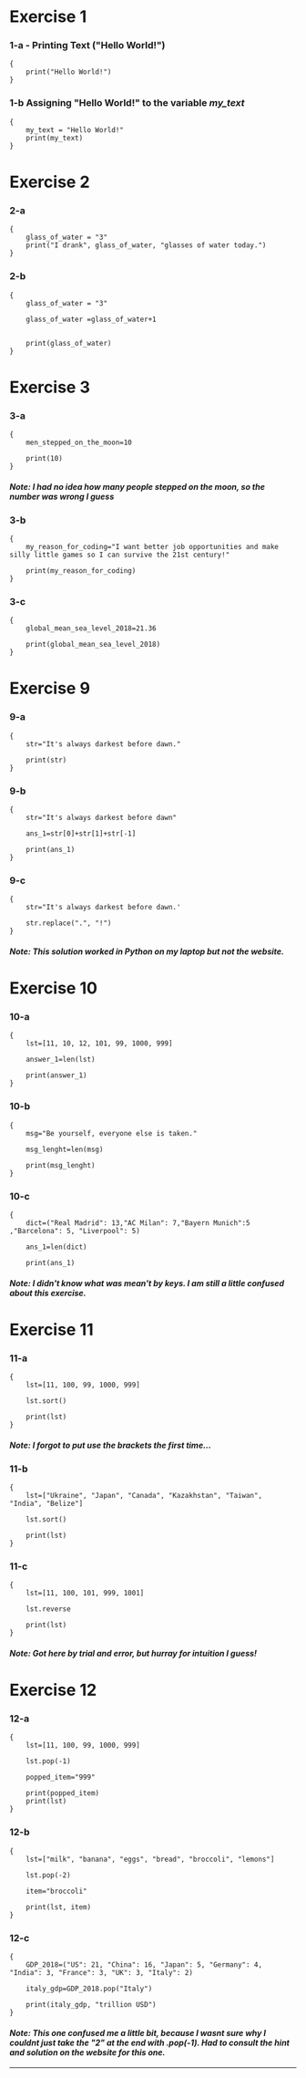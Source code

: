 # Exercise 1

### 1-a - Printing Text ("Hello World!")

```
{
    print("Hello World!")
}
```

### 1-b Assigning "Hello World!" to the variable *my_text*

```
{
    my_text = "Hello World!"
    print(my_text)
}
```

# Exercise 2

### 2-a

```
{
    glass_of_water = "3"
    print("I drank", glass_of_water, "glasses of water today.")
}
```

### 2-b

```
{
    glass_of_water = "3"

    glass_of_water =glass_of_water+1

 
    print(glass_of_water)
}
```

# Exercise 3

### 3-a

```
{
    men_stepped_on_the_moon=10

    print(10)
}
```
#### *Note: I had no idea how many people stepped on the moon, so the number was wrong I guess*

### 3-b

```
{ 
    my_reason_for_coding="I want better job opportunities and make silly little games so I can survive the 21st century!"

    print(my_reason_for_coding)
}
```

### 3-c

```
{ 
    global_mean_sea_level_2018=21.36

    print(global_mean_sea_level_2018)
}
```

# Exercise 9

### 9-a

```
{   
    str="It's always darkest before dawn."

    print(str)
}
```
### 9-b

```
{   
    str="It's always darkest before dawn"

    ans_1=str[0]+str[1]+str[-1]

    print(ans_1)
}
```

### 9-c

```
{   
    str="It's always darkest before dawn.'

    str.replace(".", "!") 
}   
```

#### *Note: This solution worked in Python on my laptop but not the website.*

# Exercise 10

### 10-a

```
{    
    lst=[11, 10, 12, 101, 99, 1000, 999]

    answer_1=len(lst)

    print(answer_1)
}
```
### 10-b

```
{  
    msg="Be yourself, everyone else is taken."

    msg_lenght=len(msg)

    print(msg_lenght)
}
```

### 10-c

```
{   
    dict=("Real Madrid": 13,"AC Milan": 7,"Bayern Munich":5 ,"Barcelona": 5, "Liverpool": 5)

    ans_1=len(dict)

    print(ans_1)
```

#### *Note: I didn't know what was mean't by keys. I am still a little confused about this exercise.*

# Exercise 11

### 11-a

```
{   
    lst=[11, 100, 99, 1000, 999]

    lst.sort()

    print(lst)
}
```
#### *Note: I forgot to put use the brackets the first time...*

### 11-b

```
{  
    lst=["Ukraine", "Japan", "Canada", "Kazakhstan", "Taiwan", "India", "Belize"]

    lst.sort()

    print(lst)
}
```

### 11-c

```
{   
    lst=[11, 100, 101, 999, 1001]

    lst.reverse

    print(lst)
}
```

#### *Note: Got here by trial and error, but hurray for intuition I guess!*

# Exercise 12

### 12-a

```
{  
    lst=[11, 100, 99, 1000, 999]

    lst.pop(-1)

    popped_item="999"

    print(popped_item)
    print(lst)
}
```

### 12-b

```
{   
    lst=["milk", "banana", "eggs", "bread", "broccoli", "lemons"]

    lst.pop(-2)

    item="broccoli"

    print(lst, item)
}
```

### 12-c

```
{   
    GDP_2018=("US": 21, "China": 16, "Japan": 5, "Germany": 4, "India": 3, "France": 3, "UK": 3, "Italy": 2)

    italy_gdp=GDP_2018.pop("Italy")
    
    print(italy_gdp, "trillion USD")
}
```

#### *Note: This one confused me a little bit, because I wasnt sure why I couldnt just take the "2" at the end with .pop(-1). Had to consult the hint and solution on the website for this one.*

---


